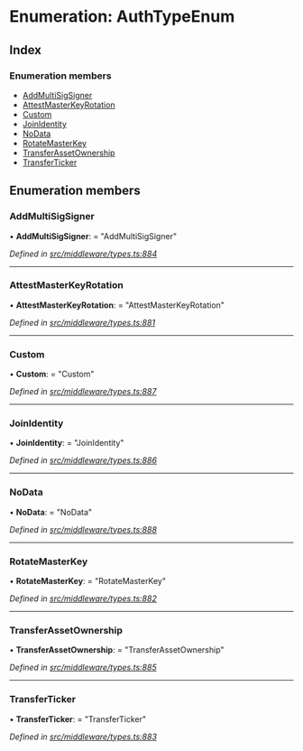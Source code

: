 # Enumeration: AuthTypeEnum

## Index

### Enumeration members

* [AddMultiSigSigner](middleware.authtypeenum.md#addmultisigsigner)
* [AttestMasterKeyRotation](middleware.authtypeenum.md#attestmasterkeyrotation)
* [Custom](middleware.authtypeenum.md#custom)
* [JoinIdentity](middleware.authtypeenum.md#joinidentity)
* [NoData](middleware.authtypeenum.md#nodata)
* [RotateMasterKey](middleware.authtypeenum.md#rotatemasterkey)
* [TransferAssetOwnership](middleware.authtypeenum.md#transferassetownership)
* [TransferTicker](middleware.authtypeenum.md#transferticker)

## Enumeration members

###  AddMultiSigSigner

• **AddMultiSigSigner**: = "AddMultiSigSigner"

*Defined in [src/middleware/types.ts:884](https://github.com/PolymathNetwork/polymesh-sdk/blob/d7c2770/src/middleware/types.ts#L884)*

___

###  AttestMasterKeyRotation

• **AttestMasterKeyRotation**: = "AttestMasterKeyRotation"

*Defined in [src/middleware/types.ts:881](https://github.com/PolymathNetwork/polymesh-sdk/blob/d7c2770/src/middleware/types.ts#L881)*

___

###  Custom

• **Custom**: = "Custom"

*Defined in [src/middleware/types.ts:887](https://github.com/PolymathNetwork/polymesh-sdk/blob/d7c2770/src/middleware/types.ts#L887)*

___

###  JoinIdentity

• **JoinIdentity**: = "JoinIdentity"

*Defined in [src/middleware/types.ts:886](https://github.com/PolymathNetwork/polymesh-sdk/blob/d7c2770/src/middleware/types.ts#L886)*

___

###  NoData

• **NoData**: = "NoData"

*Defined in [src/middleware/types.ts:888](https://github.com/PolymathNetwork/polymesh-sdk/blob/d7c2770/src/middleware/types.ts#L888)*

___

###  RotateMasterKey

• **RotateMasterKey**: = "RotateMasterKey"

*Defined in [src/middleware/types.ts:882](https://github.com/PolymathNetwork/polymesh-sdk/blob/d7c2770/src/middleware/types.ts#L882)*

___

###  TransferAssetOwnership

• **TransferAssetOwnership**: = "TransferAssetOwnership"

*Defined in [src/middleware/types.ts:885](https://github.com/PolymathNetwork/polymesh-sdk/blob/d7c2770/src/middleware/types.ts#L885)*

___

###  TransferTicker

• **TransferTicker**: = "TransferTicker"

*Defined in [src/middleware/types.ts:883](https://github.com/PolymathNetwork/polymesh-sdk/blob/d7c2770/src/middleware/types.ts#L883)*

